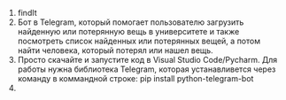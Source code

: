 1. findIt
2. Бот в Telegram, который помогает пользователю загрузить найденную или потерянную вещь в университете и также посмотреть список найденных или потерянных вещей, а потом найти человека, который потерял или нашел вещь.
3. Просто скачайте и запустите код в Visual Studio Code/Pycharm. Для работы нужна библиотека Telegram, которая устанавливется через команду в коммандной строке:
pip install python-telegram-bot
4.
